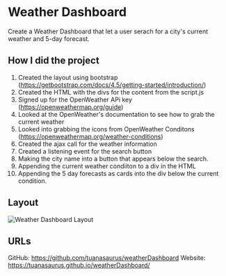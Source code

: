 # Weather Dashboard 

Create a Weather Dashboard that let a user serach for a city's current weather and 5-day forecast. 

## How I did the project 

1. Created the layout using bootstrap (https://getbootstrap.com/docs/4.5/getting-started/introduction/)
2. Created the HTML with the divs for the content from the script.js 
3. Signed up for the OpenWeather APi key (https://openweathermap.org/guide)
4. Looked at the OpenWeather's documentation to see how to grab the current weather
5. Looked into grabbing the icons from OpenWeather Conditons (https://openweathermap.org/weather-conditions)
6. Created the ajax call for the weather information 
7. Created a listening event for the search button
8. Making the city name into a button that appears below the search. 
9. Appending the current weather condiiton to a div in the HTML
10. Appending the 5 day forecasts as cards into the div below the current condition. 

## Layout 

![Weather Dashboard Layout](./assets.weatherDashboard_layout.png)

## URLs

GitHub: https://github.com/tuanasaurus/weatherDashboard
Website: https://tuanasaurus.github.io/weatherDashboard/